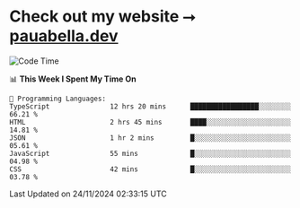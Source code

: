 # Check out my website ⭢ [pauabella.dev](https://pauabella.dev)

<!--START_SECTION:waka-->
![Code Time](http://img.shields.io/badge/Code%20Time-3%2C911%20hrs%2049%20mins-blue)

📊 **This Week I Spent My Time On** 

```text
💬 Programming Languages: 
TypeScript               12 hrs 20 mins      █████████████████░░░░░░░░   66.21 % 
HTML                     2 hrs 45 mins       ████░░░░░░░░░░░░░░░░░░░░░   14.81 % 
JSON                     1 hr 2 mins         █░░░░░░░░░░░░░░░░░░░░░░░░   05.61 % 
JavaScript               55 mins             █░░░░░░░░░░░░░░░░░░░░░░░░   04.98 % 
CSS                      42 mins             █░░░░░░░░░░░░░░░░░░░░░░░░   03.78 % 
```


 Last Updated on 24/11/2024 02:33:15 UTC
<!--END_SECTION:waka-->
